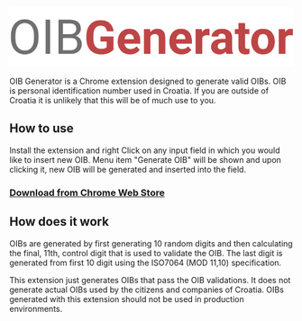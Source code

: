 
![](/assets/graphic.svg)

OIB Generator is a Chrome extension designed to generate valid OIBs. OIB is personal identification number used in Croatia. If you are outside of Croatia it is unlikely that this will be of much use to you.

## How to use
Install the extension and right Click on any input field in which you would like to insert new OIB. Menu item "Generate OIB" will be shown and upon clicking it, new OIB will be generated and inserted into the field.

### [Download from Chrome Web Store](https://chrome.google.com/webstore/detail/oib-generator/kjhgcmcnfeelonhdmfmneiekfcicekfn)

## How does it work
OIBs are generated by first generating 10 random digits and then calculating the final, 11th, control digit that is used to validate the OIB. The last digit is generated from first 10 digit using the ISO7064 (MOD 11,10) specification.

This extension just generates OIBs that pass the OIB validations. It does not generate actual OIBs used by the citizens and companies of Croatia. OIBs generated with this extension should not be used in production environments.